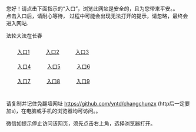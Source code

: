 您好！请点击下面指示的“入口”，浏览此网站是安全的，且为您带来平安。。 <br/>
点击入口后，请耐心等待， 过程中可能会出现无法打开的提示，请忽略，最终会进入网站. </br>

法轮大法在长春<br/>
<div style="padding:10px"><a style="margin:20px" target="_blank" href="https://d1xlyxivmq9q8a.cloudfront.net/2Qpsp?pmpwbj" id="ccLink1" rel="nofollow">入口1</a> <a target="_blank" style="margin:20px" href="https://d14lbk4aij3nda.cloudfront.net/2Qpsp?dcmlbvhj" id="ccLink2" rel="nofollow">入口2</a> <a style="margin:20px" target="_blank" href="https://dvohfi5bk7qcd.cloudfront.net/2Qpsp?xzaeg" id="ccLink3" rel="nofollow">入口3</a></div>

<div style="padding:10px" ><a style="margin:20px" target="_blank" href="https://d1xlyxivmq9q8a.cloudfront.net/2Qpsp?pmpwbj" id="ccLink4" rel="nofollow">入口4</a> <a style="margin:20px" href="https://d14lbk4aij3nda.cloudfront.net/2Qpsp?dcmlbvhj" target="_blank" id="ccLink5" rel="nofollow">入口5</a> <a style="margin:20px" href="https://dvohfi5bk7qcd.cloudfront.net/2Qpsp?xzaeg" target="_blank" id="ccLink6" rel="nofollow">入口6</a></div>

<div style="padding:10px"><a style="margin:20px" target="_blank" href="https://d1xlyxivmq9q8a.cloudfront.net/2Qpsp?pmpwbj" id="ccLink7" rel="nofollow">入口7</a> <a style="margin:20px" href="https://d14lbk4aij3nda.cloudfront.net/2Qpsp?dcmlbvhj" target="_blank" id="ccLink8" rel="nofollow">入口8</a> <a style="margin:20px" target="_blank" href="https://dvohfi5bk7qcd.cloudfront.net/2Qpsp?xzaeg" id="ccLink9" rel="nofollow">入口9</a></div>

<br/>



请复制并记住免翻墙网址 https://github.com/yntd/changchunzx (http后一定要加s)，在电脑或手机的浏览器均可访问。。<br/>

微信如提示停止访问该网页，须先点击右上角，选择浏览器打开。
